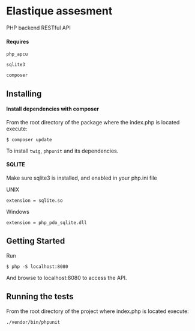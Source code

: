 # Elastique assesment

PHP backend RESTful API

#### Requires
```
php_apcu
```
```
sqlite3
```
```
composer
```

## Installing


#### Install dependencies with composer

From the root directory of the package where the index.php is located execute:

```
$ composer update
```

To install ```twig```, ```phpunit``` and its dependencies.

#### SQLITE
Make sure sqlite3 is installed,
and enabled in your php.ini file

UNIX

```
extension = sqlite.so
```

Windows

```
extension = php_pdo_sqlite.dll
```

## Getting Started

Run

```
$ php -S localhost:8080
```

And browse to localhost:8080 to access the API.



## Running the tests

From the root directory of the project where index.php is located execute:


```
./vendor/bin/phpunit
```

